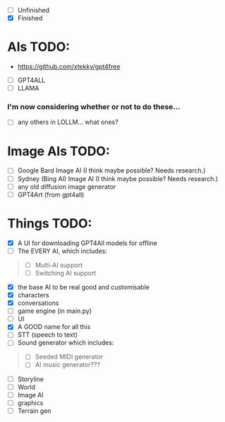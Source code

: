  - [ ] Unfinished
 - [x] Finished

# AIs TODO:

 - https://github.com/xtekky/gpt4free
 - [ ] GPT4ALL
 - [ ] LLAMA

### I'm now considering whether or not to do these...
 - [ ] any others in LOLLM... what ones?

# Image AIs TODO:
 - [ ] Google Bard Image AI (I think maybe possible? Needs research.)
 - [ ] Sydney (Bing AI) Image AI (I think maybe possible? Needs research.)
 - [ ] any old diffusion image generator
 - [ ] GPT4Art (from gpt4all)

# Things TODO:
 - [x] A UI for downloading GPT4All models for offline
 - [ ] The EVERY AI, which includes:
>  - [ ] Multi-AI support
>  - [ ] Switching AI support
 - [x] the base AI to be real good and customisable
 - [x] characters
 - [x] conversations
 - [ ] game engine (in main.py)
 - [ ] UI
 - [x] A GOOD name for all this
 - [ ] STT (speech to text)
 - [ ] Sound generator which includes:
>  - [ ] Seeded MIDI generator
>  - [ ] AI music generator???
 - [ ] Storyline
 - [ ] World
 - [ ] Image AI
 - [ ] graphics
 - [ ] Terrain gen
